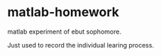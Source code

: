 # matlab-homework
matlab experiment of ebut sophomore.  
  
Just used to record the individual learing process.
